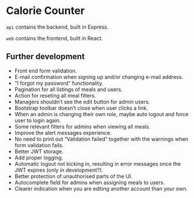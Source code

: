 # Calorie Counter

`api` contains the backend, built in Express.

`web` contains the frontend, built in React.

## Further development

- Front end form validation.
- E-mail confirmation when signing up and/or changing e-mail address.
- "I forgot my password" functionality.
- Pagination for all listings of meals and users.
- Action for reseting all meal filters.
- Managers shouldn’t see the edit button for admin users.
- Bootstrap toolbar doesn’t close when user clicks a link.
- When an admin is changing their own role, maybe auto logout and force user to login again.
- Some relevant filters for admins when viewing all meals.
- Improve the alert messages experience.
- No need to print out “Validation failed” together with the warnings when form validation fails.
- Better JWT storage.
- Add proper logging.
- Automatic logout not kicking in, resulting in error messages once the JWT expires (only in development?).
- Better protection of unauthorised parts of the UI.
- Autocomplete field for admins when assigning meals to users.
- Clearer indication when you are editing another account than your own.
